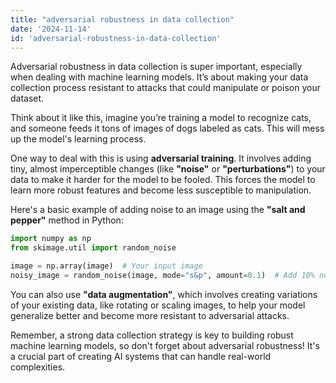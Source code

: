 ```yaml
---
title: "adversarial robustness in data collection"
date: '2024-11-14'
id: 'adversarial-robustness-in-data-collection'
---
```


Adversarial robustness in data collection is super important, especially when dealing with machine learning models. It’s about making your data collection process resistant to attacks that could manipulate or poison your dataset. 

Think about it like this, imagine you’re training a model to recognize cats, and someone feeds it tons of images of dogs labeled as cats. This will mess up the model's learning process.

One way to deal with this is using **adversarial training**. It involves adding tiny, almost imperceptible changes (like **"noise"** or **"perturbations"**) to your data to make it harder for the model to be fooled. This forces the model to learn more robust features and become less susceptible to manipulation.

Here's a basic example of adding noise to an image using the **"salt and pepper"** method in Python:

```python
import numpy as np
from skimage.util import random_noise

image = np.array(image)  # Your input image
noisy_image = random_noise(image, mode="s&p", amount=0.1)  # Add 10% noise
```

You can also use **"data augmentation"**, which involves creating variations of your existing data, like rotating or scaling images, to help your model generalize better and become more resistant to adversarial attacks.

Remember, a strong data collection strategy is key to building robust machine learning models, so don't forget about adversarial robustness! It's a crucial part of creating AI systems that can handle real-world complexities.
